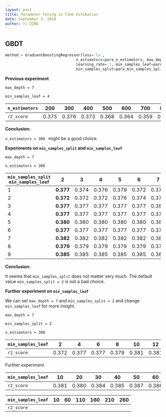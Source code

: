 ```yaml
---
layout: post
title: Parameter Tuning in Time Estimation
date: September 3, 2018
author: Yi DING
---
```


## GBDT

```python
method = GradientBoostingRegressor(loss='ls', 
                                n_estimators=para_n_estimators, max_depth=para_max_depth,
                                learning_rate=.1, min_samples_leaf=pare_min_samples_leaf,
                                min_samples_split=para_min_samples_split)
```



**Previous experiment**

`max_depth = 7`

`min_samples_leaf = 4`

| `n_estimators ` | 200   | 300   | 400   | 500   | 600   | 700   | 800   | 900   |
| --------------- | ----- | ----- | ----- | ----- | ----- | ----- | ----- | ----- |
| `r2_score`      | 0.375 | 0.376 | 0.373 | 0.368 | 0.364 | 0.359 | 0.354 | 0.349 |

**Conclusion:**

`n_estimators = 300 ` might be a good choice.



**Experiments on `min_samples_split` and `min_samples_leaf`**

`max_depth = 7`

`n_estimators = 300 `

| `min_samples_split` `min_samples_leaf` | **2**     | 3     | 4     | 5     | 6     | 7     | 8     | 9     |
| -------------------------------------- | --------- | ----- | ----- | ----- | ----- | ----- | ----- | ----- |
| 1                                      | **0.377** | 0.374 | 0.376 | 0.379 | 0.372 | 0.372 | 0.374 | 0.372 |
| 2                                      | **0.372** | 0.372 | 0.372 | 0.376 | 0.374 | 0.374 | 0.378 | 0.375 |
| 3                                      | **0.377** | 0.377 | 0.377 | 0.377 | 0.377 | 0.380 | 0.380 | 0.377 |
| 4                                      | **0.377** | 0.377 | 0.377 | 0.377 | 0.377 | 0.378 | 0.377 | 0.380 |
| 5                                      | **0.380** | 0.380 | 0.380 | 0.380 | 0.380 | 0.380 | 0.380 | 0.380 |
| 6                                      | **0.377** | 0.377 | 0.377 | 0.377 | 0.377 | 0.377 | 0.377 | 0.377 |
| 7                                      | **0.382** | 0.382 | 0.382 | 0.382 | 0.382 | 0.382 | 0.382 | 0.382 |
| 8                                      | **0.379** | 0.379 | 0.379 | 0.379 | 0.379 | 0.379 | 0.379 | 0.379 |
| 9                                      | **0.385** | 0.385 | 0.385 | 0.385 | 0.385 | 0.385 | 0.385 | 0.385 |

**Conclusion:** 

It seems that `min_samples_split` does not matter very much. The default value `min_samples_split = 2` is not a bad choice.



**Further experiment on `min_samples_leaf`** 

We can set `max_depth = 7` and  `min_samples_split = 2`  and change `min_samples_leaf` for more insight.

`max_depth = 7`

`min_samples_split = 2`

`n_estimators = 300 `

| `min_samples_leaf` | 2     | 4     | 6     | 8     | 10    | 12    | 14    | 16    | 18    |
| ------------------ | ----- | ----- | ----- | ----- | ----- | ----- | ----- | ----- | ----- |
| `r2_score`         | 0.372 | 0.377 | 0.377 | 0.379 | 0.381 | 0.381 | 0.384 | 0.380 | 0.385 |

Further experiment

| `min_samples_leaf` | 10    | 20    | 30    | 40    | 50    | 60    |
| ------------------ | ----- | ----- | ----- | ----- | ----- | ----- |
| `r2_score`         | 0.381 | 0.380 | 0.384 | 0.385 | 0.387 | 0.388 |

| `min_samples_leaf` | 10   | 60   | 110  | 160  | 210  | 260  |
| ------------------ | ---- | ---- | ---- | ---- | ---- | ---- |
| `r2_score`         |      |      |      |      |      |      |